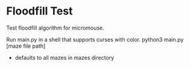 # Floodfill Test
Test floodfill algorithm for micromouse.

Run main.py in a shell that supports curses with color.
python3 main.py [maze file path]
- defaults to all mazes in mazes directory